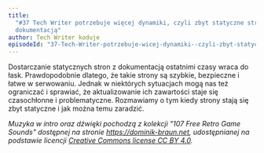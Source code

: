 ```yaml
---
title:
  "#37 Tech Writer potrzebuje więcej dynamiki, czyli zbyt statyczne strony z
  dokumentacją"
author: Tech Writer koduje
episodeId: "37-Tech-Writer-potrzebuje-wicej-dynamiki--czyli-zbyt-statyczne-strony-z-dokumentacj-e1b4hht"
---
```


Dostarczanie statycznych stron z dokumentacją ostatnimi czasy wraca do łask.
Prawdopodobnie dlatego, że takie strony są szybkie, bezpieczne i łatwe w
serwowaniu. Jednak w niektórych sytuacjach mogą nas też ograniczać i sprawiać,
że aktualizowanie ich zawartości staje się czasochłonne i problematyczne.
Rozmawiamy o tym kiedy strony stają się zbyt statyczne i jak można temu
zaradzić.

_Muzyka w intro oraz dźwięki pochodzą z kolekcji "107 Free Retro Game Sounds"
dostępnej na stronie <https://dominik-braun.net>, udostępnianej na podstawie
licencji
[Creative Commons license CC BY 4.0](https://creativecommons.org/licenses/by/4.0/)._

